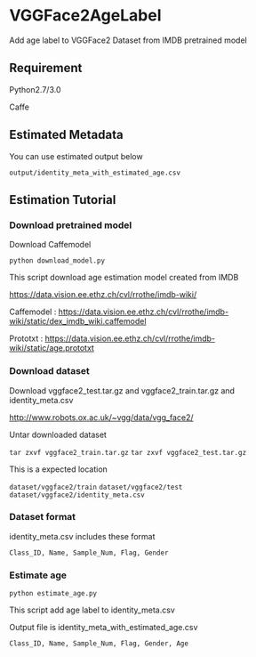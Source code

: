 # VGGFace2AgeLabel

Add age label to VGGFace2 Dataset from IMDB pretrained model

## Requirement

Python2.7/3.0

Caffe

## Estimated Metadata

You can use estimated output below

`output/identity_meta_with_estimated_age.csv`

## Estimation Tutorial

### Download pretrained model

Download Caffemodel

`python download_model.py`

This script download age estimation model created from IMDB

https://data.vision.ee.ethz.ch/cvl/rrothe/imdb-wiki/

Caffemodel : https://data.vision.ee.ethz.ch/cvl/rrothe/imdb-wiki/static/dex_imdb_wiki.caffemodel

Prototxt : https://data.vision.ee.ethz.ch/cvl/rrothe/imdb-wiki/static/age.prototxt

### Download dataset

Download vggface2_test.tar.gz and vggface2_train.tar.gz and identity_meta.csv

http://www.robots.ox.ac.uk/~vgg/data/vgg_face2/

Untar downloaded dataset

`tar zxvf vggface2_train.tar.gz`
`tar zxvf vggface2_test.tar.gz`

This is a expected location

`dataset/vggface2/train`
`dataset/vggface2/test`
`dataset/vggface2/identity_meta.csv`

### Dataset format

identity_meta.csv includes these format

`Class_ID, Name, Sample_Num, Flag, Gender`

### Estimate age

`python estimate_age.py`

This script add age label to identity_meta.csv

Output file is identity_meta_with_estimated_age.csv

`Class_ID, Name, Sample_Num, Flag, Gender, Age`

